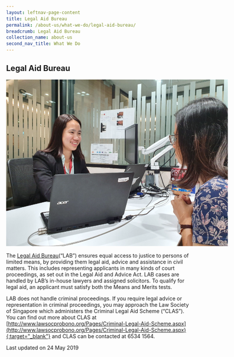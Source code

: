 ```yaml
---
layout: leftnav-page-content
title: Legal Aid Bureau
permalink: /about-us/what-we-do/legal-aid-bureau/
breadcrumb: Legal Aid Bureau
collection_name: about-us
second_nav_title: What We Do
---
```


<style> 
 .image {width: 600px;} 
 .image img {max-width: 100%;} 
</style>

Legal Aid Bureau
---

<div class="image"><img src="/images/legal-aid-bureau.png/" title="Legal Aid Bureau"></div>

The [Legal Aid Bureau](https://lab.mlaw.gov.sg/)(“LAB”) ensures equal access to justice to persons of limited means, by providing them legal aid, advice and assistance in civil matters. This includes representing applicants in many kinds of court proceedings, as set out in the Legal Aid and Advice Act. LAB cases are handled by LAB’s in-house lawyers and assigned solicitors. To qualify for legal aid, an applicant must satisfy both the Means and Merits tests.

LAB does not handle criminal proceedings. If you require legal advice or representation in criminal proceedings, you may approach the Law Society of Singapore which administers the Criminal Legal Aid Scheme (“CLAS”). You can find out more about CLAS at [http://www.lawsocprobono.org/Pages/Criminal-Legal-Aid-Scheme.aspx](http://www.lawsocprobono.org/Pages/Criminal-Legal-Aid-Scheme.aspx){:target="_blank"} and CLAS can be contacted at 6534 1564. 

<p class="right-side-updated">Last updated on 24 May 2019</p>

